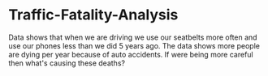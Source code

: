 # Traffic-Fatality-Analysis

Data shows that when we are driving we use our seatbelts more often and use our phones less than we did 5 years ago. The data shows more people are dying per year because of auto accidents. If were being more careful then what's causing these deaths?
